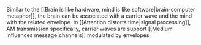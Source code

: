 ---
---

Similar to the [[Brain is like hardware, mind is like software|brain-computer metaphor]], the brain can be associated with a carrier wave and the mind with the related envelope. In [[Attention distorts time|signal processing]], AM transmission specifically, carrier waves are support [[Medium influences message|channels]] modulated by envelopes.